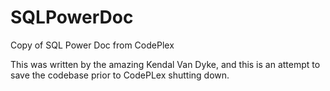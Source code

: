 # SQLPowerDoc
Copy of SQL Power Doc from CodePlex

This was written by the amazing Kendal Van Dyke, and this is an attempt to save the codebase prior to CodePLex shutting down.

